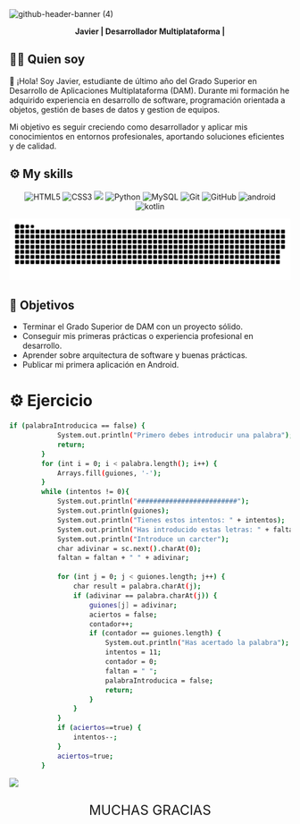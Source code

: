 <img width="1700" height="460" alt="github-header-banner (4)" src="https://github.com/user-attachments/assets/4c7d3fbe-e553-4f46-b34e-7e933b54e136" />
<p align="center"><b>Javier | Desarrollador Multiplataforma |</b></p>

## 🧑‍💻 Quien soy

👋 ¡Hola! Soy Javier, estudiante de último año del Grado Superior en Desarrollo de Aplicaciones Multiplataforma (DAM).
Durante mi formación he adquirido experiencia en desarrollo de software, programación orientada a objetos, gestión de bases de datos y gestion de equipos.

Mi objetivo es seguir creciendo como desarrollador y aplicar mis conocimientos en entornos profesionales, aportando soluciones eficientes y de calidad.

## ⚙️ My skills
<div align="center">

![HTML5](https://img.shields.io/badge/html5%20-%23E34F26.svg?&style=for-the-badge&logo=html5&logoColor=white)
![CSS3](https://img.shields.io/badge/css3%20-%231572B6.svg?&style=for-the-badge&logo=css3&logoColor=white)
<img src="https://img.shields.io/badge/java-%23ED8B00.svg?&style=for-the-badge&logo=java&logoColor=white"/> 
![Python](https://img.shields.io/badge/python-%230095D5.svg?&style=for-the-badge&logo=python&logoColor=white)
![MySQL](https://img.shields.io/badge/mysql-%2300f.svg?&style=for-the-badge&logo=mysql&logoColor=white&color=3280ad)
![Git](https://img.shields.io/badge/git%20-%23F05033.svg?&style=for-the-badge&logo=git&logoColor=white&Color=c95410)
![GitHub](https://img.shields.io/badge/github%20-%23121011.svg?&style=for-the-badge&logo=github&logoColor=white&color=283238)
<img src="https://img.shields.io/badge/Android-3DDC84?style=for-the-badge&logo=android&logoColor=white" alt="android" />
<img src="https://img.shields.io/badge/Kotlin-0095D5?&style=for-the-badge&logo=kotlin&logoColor=white" alt="kotlin" />
 

  
  ![github contribution grid snake animation](https://raw.githubusercontent.com/id1945/id1945/output/github-contribution-grid-snake-dark.svg)
  
</div>

## 🎯 Objetivos

- Terminar el Grado Superior de DAM con un proyecto sólido.
- Conseguir mis primeras prácticas o experiencia profesional en desarrollo.
- Aprender sobre arquitectura de software y buenas prácticas.
- Publicar mi primera aplicación en Android.

# ⚙️ Ejercicio
```bash
if (palabraIntroducica == false) {
            System.out.println("Primero debes introducir una palabra");
            return;
        }
        for (int i = 0; i < palabra.length(); i++) {
            Arrays.fill(guiones, '-');
        }
        while (intentos != 0){
            System.out.println("#########################");
            System.out.println(guiones);
            System.out.println("Tienes estos intentos: " + intentos);
            System.out.println("Has introducido estas letras: " + faltan);
            System.out.println("Introduce un carcter");
            char adivinar = sc.next().charAt(0);
            faltan = faltan + " " + adivinar;

            for (int j = 0; j < guiones.length; j++) {
                char result = palabra.charAt(j);
                if (adivinar == palabra.charAt(j)) {
                    guiones[j] = adivinar;
                    aciertos = false;
                    contador++;
                    if (contador == guiones.length) {
                        System.out.println("Has acertado la palabra");
                        intentos = 11;
                        contador = 0;
                        faltan = " ";
                        palabraIntroducica = false;
                        return;
                    }
                }
            }
            if (aciertos==true) {
                intentos--;
            }
            aciertos=true;
        }
```

<img src="https://user-images.githubusercontent.com/74038190/225813708-98b745f2-7d22-48cf-9150-083f1b00d6c9.gif" style="max-width: 100%; display: inline-block;" data-target="animated-image.originalImage">

<div align="center">
<p style="font-size:24px;">MUCHAS GRACIAS</p>
</div>
